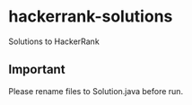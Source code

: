 # hackerrank-solutions
Solutions to HackerRank

## Important
Please rename files to Solution.java before run.
